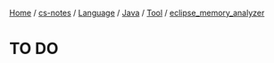 [Home](https://mengxianbin.github.io) /
[cs-notes](https://mengxianbin.github.io/cs-notes/content) /
[Language](https://mengxianbin.github.io/cs-notes/content/Language) /
[Java](https://mengxianbin.github.io/cs-notes/content/Language/Java) /
[Tool](https://mengxianbin.github.io/cs-notes/content/Language/Java/Tool) /
[eclipse_memory_analyzer](https://mengxianbin.github.io/cs-notes/content/Language/Java/Tool/eclipse_memory_analyzer)

# TO DO
